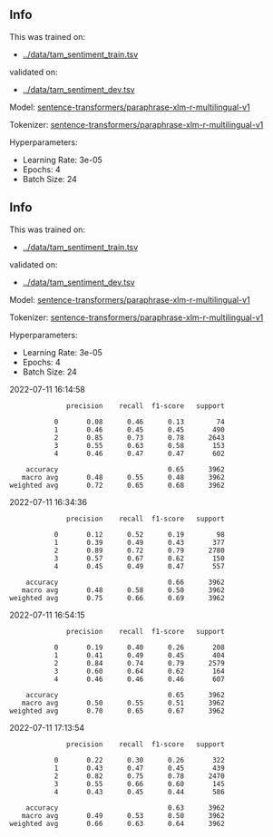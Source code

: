 ## Info
This was trained on:
- [../data/tam_sentiment_train.tsv](https://github.com/flippe3/fire_2022/tree/master/task_a/data/../data/tam_sentiment_train.tsv)

validated on:
 - [../data/tam_sentiment_dev.tsv](https://github.com/flippe3/fire_2022/tree/master/task_a/data/../data/tam_sentiment_dev.tsv)

Model: [sentence-transformers/paraphrase-xlm-r-multilingual-v1](https://huggingface.co/sentence-transformers/paraphrase-xlm-r-multilingual-v1)

 Tokenizer: [sentence-transformers/paraphrase-xlm-r-multilingual-v1](https://huggingface.co/sentence-transformers/paraphrase-xlm-r-multilingual-v1)

Hyperparameters:
- Learning Rate: 3e-05
- Epochs: 4
- Batch Size: 24
## Info
This was trained on:
- [../data/tam_sentiment_train.tsv](https://github.com/flippe3/fire_2022/tree/master/task_a/data/../data/tam_sentiment_train.tsv)

validated on:
 - [../data/tam_sentiment_dev.tsv](https://github.com/flippe3/fire_2022/tree/master/task_a/data/../data/tam_sentiment_dev.tsv)

Model: [sentence-transformers/paraphrase-xlm-r-multilingual-v1](https://huggingface.co/sentence-transformers/paraphrase-xlm-r-multilingual-v1)

 Tokenizer: [sentence-transformers/paraphrase-xlm-r-multilingual-v1](https://huggingface.co/sentence-transformers/paraphrase-xlm-r-multilingual-v1)

Hyperparameters:
- Learning Rate: 3e-05
- Epochs: 4
- Batch Size: 24

 2022-07-11 16:14:58 
```
              precision    recall  f1-score   support

           0       0.08      0.46      0.13        74
           1       0.46      0.45      0.45       490
           2       0.85      0.73      0.78      2643
           3       0.55      0.63      0.58       153
           4       0.46      0.47      0.47       602

    accuracy                           0.65      3962
   macro avg       0.48      0.55      0.48      3962
weighted avg       0.72      0.65      0.68      3962
```

 2022-07-11 16:34:36 
```
              precision    recall  f1-score   support

           0       0.12      0.52      0.19        98
           1       0.39      0.49      0.43       377
           2       0.89      0.72      0.79      2780
           3       0.57      0.67      0.62       150
           4       0.45      0.49      0.47       557

    accuracy                           0.66      3962
   macro avg       0.48      0.58      0.50      3962
weighted avg       0.75      0.66      0.69      3962
```

 2022-07-11 16:54:15 
```
              precision    recall  f1-score   support

           0       0.19      0.40      0.26       208
           1       0.41      0.49      0.45       404
           2       0.84      0.74      0.79      2579
           3       0.60      0.64      0.62       164
           4       0.46      0.46      0.46       607

    accuracy                           0.65      3962
   macro avg       0.50      0.55      0.51      3962
weighted avg       0.70      0.65      0.67      3962
```

 2022-07-11 17:13:54 
```
              precision    recall  f1-score   support

           0       0.22      0.30      0.26       322
           1       0.43      0.47      0.45       439
           2       0.82      0.75      0.78      2470
           3       0.55      0.66      0.60       145
           4       0.43      0.45      0.44       586

    accuracy                           0.63      3962
   macro avg       0.49      0.53      0.50      3962
weighted avg       0.66      0.63      0.64      3962
```
